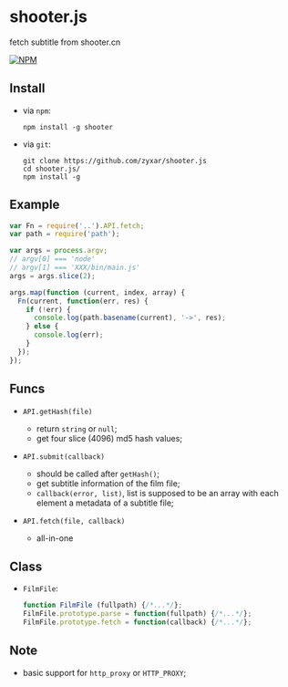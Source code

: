 shooter.js
==========

fetch subtitle from shooter.cn

[![NPM](https://nodei.co/npm/shooter.png?downloads=true)](https://nodei.co/npm/shooter/)

## Install

- via `npm`:

  ```
  npm install -g shooter
  ```
  
- via `git`:

  ```
  git clone https://github.com/zyxar/shooter.js
  cd shooter.js/
  npm install -g
  ```


## Example 

```js
var Fn = require('..').API.fetch;
var path = require('path');

var args = process.argv;
// argv[0] === 'node'
// argv[1] === 'XXX/bin/main.js'
args = args.slice(2);

args.map(function (current, index, array) {
  Fn(current, function(err, res) {
    if (!err) {
      console.log(path.basename(current), '->', res);
    } else {
      console.log(err);
    }
  });
});
```

## Funcs

- `API.getHash(file)`

  - return `string` or `null`;
  - get four slice (4096) md5 hash values;

- `API.submit(callback)`

  - should be called after `getHash()`;
  - get subtitle information of the film file;
  - `callback(error, list)`, list is supposed to be an array with each element a metadata of a subtitle file;

- `API.fetch(file, callback)`

  - all-in-one

## Class

- `FilmFile`:

  ```js
  function FilmFile (fullpath) {/*...*/};
  FilmFile.prototype.parse = function(fullpath) {/*...*/};
  FilmFile.prototype.fetch = function(callback) {/*...*/};
  ```

## Note

- basic support for `http_proxy` or `HTTP_PROXY`;
